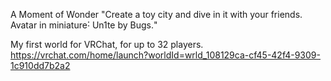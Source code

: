 A Moment of Wonder
"Create a toy city and dive in it with your friends․ Avatar in miniature˸ Un1te by Bugs․"

My first world for VRChat, for up to 32 players.
https://vrchat.com/home/launch?worldId=wrld_108129ca-cf45-42f4-9309-1c910dd7b2a2

